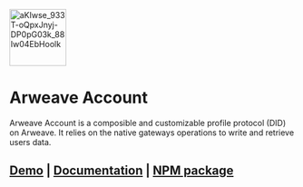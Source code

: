 <img 
  width="100"
  src="https://github.com/MetaweaveTeam/arweave-account/assets/7074019/873dc6d6-66ed-4570-a769-255d1cdf4bb5"
  alt="aKIwse_933T-oQpxJnyj-DP0pG03k_88Iw04EbHoolk"
/>

# Arweave Account

Arweave Account is a composible and customizable profile protocol (DID) on Arweave. It relies on the native gateways operations to write and retrieve users data.

## **[Demo](https://arprofile.org)** | **[Documentation](https://docs.arprofile.org)** | **[NPM package](https://www.npmjs.com/package/arweave-account)**

